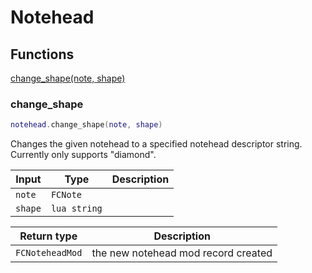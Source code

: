 # Notehead

## Functions

[change_shape(note, shape)](#change_shape)

### change_shape

```lua
notehead.change_shape(note, shape)
```

Changes the given notehead to a specified notehead descriptor string. Currently only supports "diamond".

| Input | Type | Description |
| ----- | ---- | ----------- |
| `note` | `FCNote` |  |
| `shape` | `lua string` |  |

| Return type | Description |
| ----------- | ----------- |
| `FCNoteheadMod` | the new notehead mod record created |
